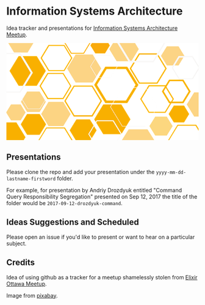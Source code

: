 # Information Systems Architecture
Idea tracker and presentations for [Information Systems Architecture Meetup](https://www.meetup.com/Information-Systems-Architecture/).

![Logo](img.png)

## Presentations

Please clone the repo and add your presentation under the `yyyy-mm-dd-lastname-firstword` folder.

For example, for presentation by Andriy Drozdyuk entitled "Command Query Responsibility Segregation" presented on Sep 12, 2017 the title of the folder would be `2017-09-12-drozdyuk-command`.

## Ideas Suggestions and Scheduled

Please open an issue if you'd like to present or want to hear on a particular subject.

## Credits

Idea of using github as a tracker for a meetup shamelessly stolen from [Elixir Ottawa Meetup](https://github.com/ElixirOttawaMeetup).

Image from [pixabay](https://pixabay.com/en/hive-rhombus-yellow-abstract-2002878/).
